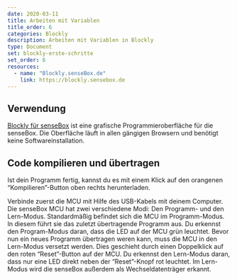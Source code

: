```yaml
---
date: 2020-03-11
title: Arbeiten mit Variablen
title_order: 6
categories: Blockly
description: Arbeiten mit Variablen in Blockly
type: Document
set: blockly-erste-schritte
set_order: 6
resources:
  - name: "Blockly.senseBox.de"
    link: https://blockly.sensebox.de
---
```



## Verwendung

[Blockly für senseBox](https://blockly.sensebox.de) ist eine grafische Programmieroberfläche für die senseBox. Die Oberfläche läuft in allen gängigen Browsern und benötigt keine Softwareinstallation.

## Code kompilieren und übertragen

Ist dein Programm fertig, kannst du es mit einem Klick auf den orangenen “Kompilieren”-Button oben rechts herunterladen.

Verbinde zuerst die MCU mit Hilfe des USB-Kabels mit deinem Computer. Die senseBox MCU hat zwei verschiedene Modi: Den Programm- und den Lern-Modus. Standardmäßig befindet sich die MCU im Programm-Modus. In diesem führt sie das zuletzt übertragende Programm aus. Du erkennst den Program-Modus daran, dass die LED auf der MCU grün leuchtet. Bevor nun ein neues Programm übertragen weren kann, muss die MCU in den Lern-Modus versetzt werden. Dies geschieht durch einen Doppelklick auf den roten “Reset”-Button auf der MCU. Du erkennst den Lern-Modus daran, dass nur eine LED direkt neben der “Reset”-Knopf rot leuchtet. Im Lern-Modus wird die senseBox außerdem als Wechseldatenträger erkannt.

